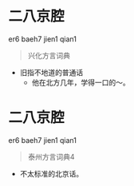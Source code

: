 # 二八京腔
er6 baeh7 jien1 qian1
> 兴化方言词典
- 旧指不地道的普通话
  - 他在北方几年，学得一口的～。

# 二八京腔
er6 baeh7 jien1 qian1
> 泰州方言词典4
- 不太标准的北京话。
